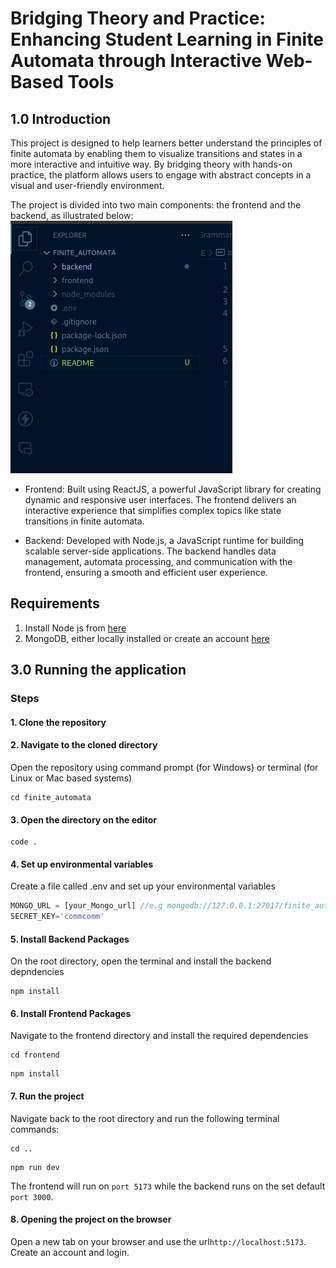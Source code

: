 # Bridging Theory and Practice: Enhancing Student Learning in Finite Automata through Interactive Web-Based Tools

## 1.0 Introduction
This project is designed to help learners better understand the principles of finite automata by enabling them to visualize transitions and states in a more interactive and intuitive way. By bridging theory with hands-on practice, the platform allows users to engage with abstract concepts in a visual and user-friendly environment.

The project is divided into two main components: the frontend and the backend, as illustrated below:
![Folder Structure](image.png)

* Frontend: Built using ReactJS, a powerful JavaScript library for creating dynamic and responsive user interfaces. The frontend delivers an interactive experience that simplifies complex topics like state transitions in finite automata.

* Backend: Developed with Node.js, a JavaScript runtime for building scalable server-side applications. The backend handles data management, automata processing, and communication with the frontend, ensuring a smooth and efficient user experience.


## Requirements
1. Install Node js from [here](https://nodejs.org/en/download/package-manager)
2. MongoDB, either locally installed or create an account [here](https://cloud.mongodb.com)

## 3.0 Running the application
### Steps
#### 1. Clone the repository
#### 2. Navigate to the cloned directory
Open the repository using command prompt (for Windows) or terminal (for Linux or Mac based systems)
```terminal
cd finite_automata
```

#### 3. Open the directory on the editor
```terminal
code .
```
#### 4. Set up environmental variables
Create a file called .env and set up your environmental variables
```javascript
MONGO_URL = [your_Mongo_url] //e.g mongodb://127.0.0.1:27017/finite_automata
SECRET_KEY='commcomm'
```
#### 5. Install Backend Packages
On the root directory, open the terminal and install the backend depndencies
```terminal
npm install
```
#### 6. Install Frontend Packages
Navigate to the frontend directory and install the required dependencies
```terminal
cd frontend
```
```terminal
npm install
```
#### 7. Run the project
Navigate back to the root directory and run the following terminal commands:
```terminal
cd ..
```
```terminal
npm run dev
```
The frontend will run on `port 5173` while the backend runs on the set default `port 3000`.

#### 8. Opening the project on the browser
Open a new tab on your browser and use the url`http://localhost:5173`. 
Create an account and login.

